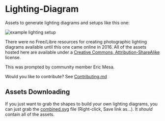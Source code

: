 # Lighting-Diagram
Assets to generate lighting diagrams and setups like this one:

![example lighting setup](https://raw.githubusercontent.com/djotaku/pixls-lighting-diagram/master/examples/portrait_lighting_setup.png)

There were no Free/Libre resources for creating photographic lighting diagrams available until this one came online in 2016. All of the assets hosted here are available under a [Creative Commons, Attribution-ShareAlike](https://creativecommons.org/licenses/by-sa/4.0/) license.

This was prompted by community member Eric Mesa.

Would you like to contribute? See [Contributing.md](https://github.com/djotaku/pixls-lighting-diagram/blob/master/CONTRIBUTING.md)

## Assets Downloading

If you just want to grab the shapes to build your own lighting diagrams, you can just grab the [combined.svg][] file (Right-click, Save link as...).  It _should_ contain all of the assets.

[combined.svg]: https://raw.githubusercontent.com/pixlsus/pixls-lighting-diagram/master/combined.svg

